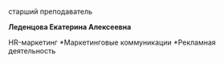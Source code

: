 старший преподаватель



**Леденцова Екатерина Алексеевна**

HR-маркетинг
	*Маркетинговые коммуникации
	*Рекламная деятельность
